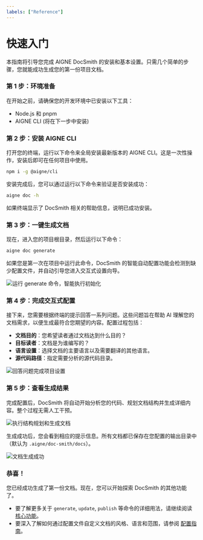 ```yaml
---
labels: ["Reference"]
---
```


# 快速入门

本指南将引导您完成 AIGNE DocSmith 的安装和基本设置。只需几个简单的步骤，您就能成功生成您的第一份项目文档。

### 第 1 步：环境准备

在开始之前，请确保您的开发环境中已安装以下工具：

- Node.js 和 pnpm
- AIGNE CLI (将在下一步中安装)

### 第 2 步：安装 AIGNE CLI

打开您的终端，运行以下命令来全局安装最新版本的 AIGNE CLI。这是一次性操作，安装后即可在任何项目中使用。

```bash
npm i -g @aigne/cli
```

安装完成后，您可以通过运行以下命令来验证是否安装成功：

```bash
aigne doc -h
```

如果终端显示了 DocSmith 相关的帮助信息，说明已成功安装。

### 第 3 步：一键生成文档

现在，进入您的项目根目录，然后运行以下命令：

```bash
aigne doc generate
```

如果您是第一次在项目中运行此命令，DocSmith 的智能自动配置功能会检测到缺少配置文件，并自动引导您进入交互式设置向导。

![运行 generate 命令，智能执行初始化](https://docsmith.aigne.io/image-bin/uploads/0c45a32667c5250e54194a61d9495965.png)

### 第 4 步：完成交互式配置

接下来，您需要根据终端的提示回答一系列问题。这些问题旨在帮助 AI 理解您的文档需求，以便生成最符合您期望的内容。配置过程包括：

- **文档目的**：您希望读者通过文档达到什么目的？
- **目标读者**：文档是为谁编写的？
- **语言设置**：选择文档的主要语言以及需要翻译的其他语言。
- **源代码路径**：指定需要分析的源代码目录。

![回答问题完成项目设置](https://docsmith.aigne.io/image-bin/uploads/fbedbfa256036ad6375a6c18047a75ad.png)

### 第 5 步：查看生成结果

完成配置后，DocSmith 将自动开始分析您的代码、规划文档结构并生成详细内容。整个过程无需人工干预。

![执行结构规划和生成文档](https://docsmith.aigne.io/image-bin/uploads/d0766c19380a02eb8a6f8ce86a838849.png)

生成成功后，您会看到相应的提示信息。所有文档都已保存在您配置的输出目录中（默认为 `.aigne/doc-smith/docs`）。

![文档生成成功](https://docsmith.aigne.io/image-bin/uploads/0967443611408ad9d0042793d590b8fd.png)

### 恭喜！

您已经成功生成了第一份文档。现在，您可以开始探索 DocSmith 的其他功能了。

- 要了解更多关于 `generate`, `update`, `publish` 等命令的详细用法，请继续阅读 [核心功能](./core-features.md)。
- 要深入了解如何通过配置文件自定义文档的风格、语言和范围，请参阅 [配置指南](./configuration.md)。